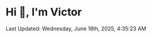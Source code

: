 <h1>Hi 👋, I'm Victor </h1>

<!--RECENT_ACTIVITY:start-->
<!--RECENT_ACTIVITY:end-->

<!--RECENT_ACTIVITY:last_update-->
Last Updated: Wednesday, June 18th, 2025, 4:35:23 AM
<!--RECENT_ACTIVITY:last_update_end-->
